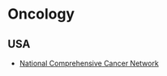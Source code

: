 # Oncology

## USA
* [National Comprehensive Cancer Network](https://www.nccn.org/guidelines/category_1)